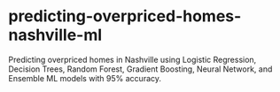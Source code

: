 # predicting-overpriced-homes-nashville-ml
Predicting overpriced homes in Nashville using Logistic Regression, Decision Trees, Random Forest, Gradient Boosting, Neural Network, and Ensemble ML models with 95% accuracy.
